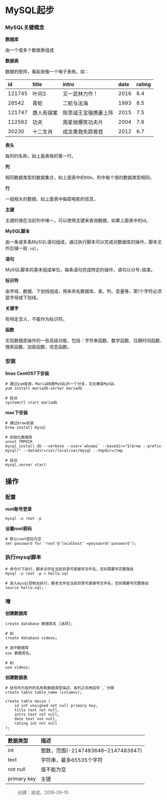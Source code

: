 # MySQL起步

### MySQL关键概念

**数据库**

由一个或多个数据表组成

**数据表**

数据的矩阵，看起来像一个电子表格，如：

| id | title | intro | date | rating |
| :-- | :-- | :-- | :-- | :-- |
| 121745 | 叶问3 | 又一武林力作！ | 2016 | 6.4 |
| 26542 | 青蛇 | 二蛇与法海 | 1993 | 8.5 |
| 121747 | 唐人街探案 | 陈思诚王宝强携妻上阵 | 2015 | 7.5 |
| 112562 | 功夫 | 周星驰爆笑功夫片 | 2004 | 7.6 |
| 30230 | 十二生肖 | 成龙勇救失踪兽首 | 2012 | 6.7 |

**表头**

每列的名称，如上面表格的第一行。

**列**

相同数据类型的数据集合，如上面表中的title，列中每个值的数据类型相同。

**行**

一组相关的数据，如上面表中每部电影的信息。

**主键**

主键的值在当前列中唯一，可以使用主键来查询数据，如果上面表中的id。

**MySQL脚本**

由一条或多条MySQL语句组成，通过执行脚本可以完成对数据库的操作，脚本文件后缀一般`.sql`。

**语句**

MySQL脚本的基本组成单位，每条语句完成特定的操作，语句以分号`;`结束。

**标识符**

由字母、数据、下划线组成，用来命名数据库、表、列、变量等，第1个字符必须是字母或下划线。

**关键字**

有特定含义，不能作为标识符。

**函数**

实现数据库操作的一些高级功能，包括：字符串函数、数学函数、日期时间函数、搜索函数、加密函数、信息函数。

### 安装

**linux CentOS7下安装**

```
# 通过yum安装，MariaDB是MySQL的一个分支，完全兼容MySQL
yum install mariadb-server mariadb
```

```
# 启动
systemctl start mariadb
```

**mac下安装**

```
# 通过brew安装
brew install mysql

# 初始化数据库
unset TMPDIR
mysql_install_db --verbose --user=`whoami` --basedir="$(brew --prefix mysql)" --datadir=/usr/local/var/mysql --tmpdir=/tmp
```

```
# 启动
mysql.server start
```

## 操作

### 配置

**root账号登录**

```
mysql -u root -p
```

**设置root密码**

```
# 默认root密码为空
set password for 'root'@'localhost' =password('password');
```

### 执行mysql脚本

```
# 命令行下执行，脚本文件在当前目录可直接写文件名，否则需要写完整路径
mysql -u root -p < hello.sql
```

```
# 进入mysql控制台执行，脚本文件在当前目录可直接写文件名，否则需要写完整路径
source hello.sql;
```

### 增

**创建数据库**

```
create database 数据库名 [选项];

# 如
create database videos;
```

```
# 选中数据库
use 数据库名;

# 如
use videos;
```

**创建数据表**

```
# 括号内为各列的名称和数据类型描述，各列之间用逗号`,`分隔
create table table_name (columns);
```

```
create table movie (
    id int unsigned not null primary key,
    title text not null,
    intro text not null,
    date text not null,
    rating int not null
);
```

| 数据类型 | 描述 |
| :-- | :-- |
| int | 整数，范围(-2147483648~2147483647) |
| text | 字符串，最多65535个字符 |
| not null | 值不能为空 |
| primary key | 主键 |

> 创建：皮成，2016-09-10
